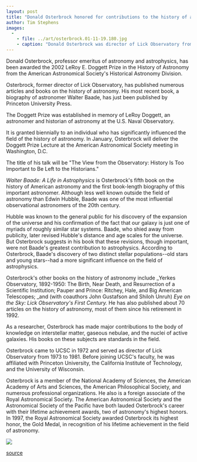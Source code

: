 ```yaml
---
layout: post
title: "Donald Osterbrock honored for contributions to the history of astronomy"
author: Tim Stephens
images:
  -
    - file: ../art/osterbrock.01-11-19.180.jpg
    - caption: "Donald Osterbrock was director of Lick Observatory from 1973 to 1981."
---
```


Donald Osterbrock, professor emeritus of astronomy and astrophysics, has been awarded the 2002 LeRoy E. Doggett Prize in the History of Astronomy from the American Astronomical Society's Historical Astronomy Division.

Osterbrock, former director of Lick Observatory, has published numerous articles and books on the history of astronomy. His most recent book, a biography of astronomer Walter Baade, has just been published by Princeton University Press.  
  
The Doggett Prize was established in memory of LeRoy Doggett, an astronomer and historian of astronomy at the U.S. Naval Observatory.

It is granted biennially to an individual who has significantly influenced the field of the history of astronomy. In January, Osterbrock will deliver the Doggett Prize Lecture at the American Astronomical Society meeting in Washington, D.C.

The title of his talk will be "The View from the Observatory: History Is Too Important to Be Left to the Historians."  
  
_Walter Baade: A Life in Astrophysics_ is Osterbrock's fifth book on the history of American astronomy and the first book-length biography of this important astronomer. Although less well known outside the field of astronomy than Edwin Hubble, Baade was one of the most influential observational astronomers of the 20th century.   
  
Hubble was known to the general public for his discovery of the expansion of the universe and his confirmation of the fact that our galaxy is just one of myriads of roughly similar star systems. Baade, who shied away from publicity, later revised Hubble's distance and age scales for the universe. But Osterbrock suggests in his book that these revisions, though important, were not Baade's greatest contribution to astrophysics. According to Osterbrock, Baade's discovery of two distinct stellar populations--old stars and young stars--had a more significant influence on the field of astrophysics.  
  
Osterbrock's other books on the history of astronomy include _Yerkes Observatory, 1892-1950: The Birth, Near Death, and Resurrection of a Scientific Institution; Pauper and Prince: Ritchey, Hale, and Big American Telescopes; _and (with coauthors John Gustafson and Shiloh Unruh) _Eye on the Sky: Lick Observatory's First Century._ He has also published about 70 articles on the history of astronomy, most of them since his retirement in 1992.   
  
As a researcher, Osterbrock has made major contributions to the body of knowledge on interstellar matter, gaseous nebulae, and the nuclei of active galaxies. His books on these subjects are standards in the field.  
  
Osterbrock came to UCSC in 1972 and served as director of Lick Observatory from 1973 to 1981. Before joining UCSC's faculty, he was affiliated with Princeton University, the California Institute of Technology, and the University of Wisconsin.   
  
Osterbrock is a member of the National Academy of Sciences, the American Academy of Arts and Sciences, the American Philosophical Society, and numerous professional organizations. He also is a foreign associate of the Royal Astronomical Society. The American Astronomical Society and the Astronomical Society of the Pacific have both lauded Osterbrock's career with their lifetime achievement awards, two of astronomy's highest honors. In 1997, the Royal Astronomical Society awarded Osterbrock its highest honor, the Gold Medal, in recognition of his lifetime achievement in the field of astronomy.

  

![ ][1]

[1]: ../../images/trans.gif

[source](http://www1.ucsc.edu/currents/01-02/11-19/osterbrock.html "Permalink to osterbrock")
